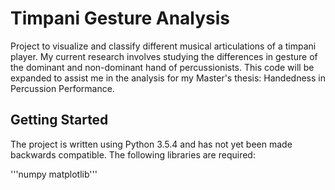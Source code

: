 # Timpani Gesture Analysis

Project to visualize and classify different musical articulations of a timpani player. My current research involves studying the differences in gesture of the dominant and non-dominant hand of percussionists. This code will be expanded to assist me in the analysis for my Master's thesis: Handedness in Percussion Performance.

## Getting Started

The project is written using Python 3.5.4 and has not yet been made backwards compatible. The following libraries are required:

'''numpy matplotlib'''
